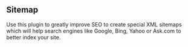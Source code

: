 ## Sitemap

Use this plugin to greatly improve SEO to create special XML sitemaps which will help search engines like Google, Bing, Yahoo or Ask.com to better index your site.